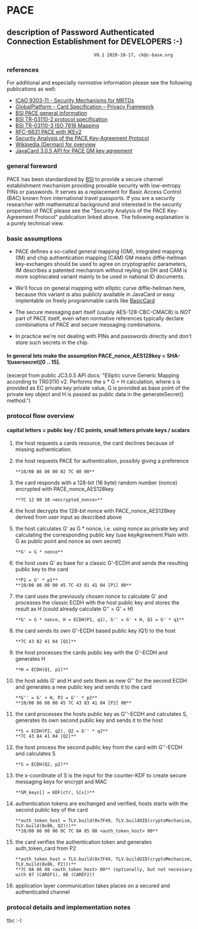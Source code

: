 # PACE
## description of Password Authenticated Connection Establishment for DEVELOPERS :-)
                                     V0.1 2020-10-17, ck@c-base.org

### references

For additional and especially _normative_ information please see the following publications as well:

* [ICAO 9303-11 - Security Mechanisms for MRTDs](https://www.icao.int/publications/Documents/9303_p11_cons_en.pdf)
* [GlobalPlatform - Card Specification – Privacy Framework](https://globalplatform.org/wp-content/uploads/2017/02/GPC_Privacy_Framework_v1.0_Pub_Rls.pdf)
* [BSI PACE general information](https://www.bsi.bund.de/EN/Topics/ElectrIDDocuments/SecurityMechanisms/securPACE/securitymechanismsPACE.html)
* [BSI TR-03110-2 protocol specification](https://www.bsi.bund.de/SharedDocs/Downloads/EN/BSI/Publications/TechGuidelines/TR03110/BSI_TR-03110_Part-2-V2_2.pdf?__blob=publicationFile&v=3)
* [BSI TR-03110-3 ISO 7816 Mapping](https://www.bsi.bund.de/SharedDocs/Downloads/EN/BSI/Publications/TechGuidelines/TR03110/BSI_TR-03110_Part-3-V2_2.pdf?__blob=publicationFile&v=2)
* [RFC-6631 PACE with IKEv2](https://tools.ietf.org/html/rfc6631)
* [Security Analysis of the PACE Key-Agreement Protocol](https://eprint.iacr.org/2009/624)
* [Wikipedia (German) for overview](https://de.wikipedia.org/wiki/Password_Authenticated_Connection_Establishment)
* [JavaCard 3.0.5 API for PACE GM key agreement](https://docs.oracle.com/javacard/3.0.5/api/javacard/security/KeyAgreement.html#ALG_EC_PACE_GM)

### general foreword

PACE has been standardized by [BSI](https://www.bsi.bund.de) to provide a secure channel establishment mechanism providing provable security with low-entropy PINs or passwords. It serves as a replacement for Basic Access Control (BAC) known from international travel passports. If you are a security researcher with mathematical background and interested in the security properties of PACE please see the "Security Analysis of the PACE Key-Agreement Protocol" publication linked above. The following explanation is a purely technical view.

### basic assumptions

* PACE defines a so-called general mapping (GM), integrated mapping (IM) and chip authentication mapping (CAM)
  GM means diffie-hellman key-exchanges should be used to agree on cryptographic parameters, IM describes a patented mechanism without reyling on DH and CAM is more sophiscated     variant mainly to be used in national ID documents.
  
* We'll focus on general mapping with elliptic curve diffie-hellman here, because this variant is also publicly available in JavaCard or easy implentable on freely programmable cards like [BasicCard](http://www.basiccard.com/)

* The secure messaging part itself (usualy AES-128-CBC-CMAC8) is _NOT_ part of PACE itself, even when normative references typically declare combinations of PACE and secure messaging combinations.

* In practice we're not dealing with PINs and passwords directly and don't store such secrets in the chip.
#### In general lets make the assumption PACE_nonce_AES128key = SHA-1(usersecret)[0 .. 15].

  (excerpt from public JC3.0.5 API docs: "Elliptic curve Generic Mapping according to TR03110 v2. Performs the s * G + H calculation, where s is provided as EC private key
  private value, G is provided as base point of the private key object and H is passed as public data in the generateSecret() method.")

### protocol flow overview
#### capital letters = public key / EC points, small letters private keys / scalars

01) the host requests a cards resource, the card declines because of missing authentication.

02) the host requests PACE for authentication, possibly giving a preference

        **10/00 86 00 00 02 7C 00 00**
        
03) the card responds with a 128-bit (16 byte) random number (nonce) encrypted with PACE_nonce_AES128key

        **7C 12 80 10 <encrypted_nonce>**
        
04) the host decrypts the 128-bit nonce with PACE_nonce_AES128key derived from user input as described above

05) the host calculates G' as G * nonce, i.e. using nonce as private key and calculating the corresponding public key (use keyAgreement Plain with G as public point and nonce as own secret)

        **G' = G * nonce**
        
06) the host uses G' as base for a classic G'-ECDH and sends the resulting public key to the card

        **P1 = G' * p1**
        **10/00 86 00 00 45 7C 43 81 41 04 [P1] 00**
  
07) the card uses the previously chosen nonce to calculate G' and processes the classic ECDH with the host public key and stores the result as H (could already calculate G'' = G' + H)

        **G' = G * nonce, H = ECDH(P1, q1), G'' = G' + H, Q1 = G' * q1**
  
08) the card sends its own G'-ECDH based public key (Q1) to the host

        **7C 43 82 41 04 [Q1]**
  
09) the host processes the cards public key with the G'-ECDH and generates H

        **H = ECDH(Q1, p1)**
  
10) the host adds G' and H and sets them as new G'' for the second ECDH and generates a new public key and sends it to the card

        **G'' = G' + H, P2 = G'' * p2**
        **10/00 86 00 00 45 7C 43 83 41 04 [P2] 00**
  
11) the card processes the hosts public key as G''-ECDH and calculates S, generates its own second public key and sends it to the host

        **S = ECDH(P2, q2), Q2 = G'' * q2**
        **7C 43 84 41 04 [Q2]**

12) the host process the second public key from the card with G''-ECDH and calculates S

        **S = ECDH(Q2, p2)**
        
13) the x-coordinate of S is the input for the counter-KDF to create secure messaging keys for encrypt and MAC

        **SM_keys[] = KDF(ctr, S[x])**
        
14) authentication tokens are exchanged and verified, hosts starts with the second public key of the card

        **auth_token_host = TLV.build(0x7F49, TLV.buildOID(cryptoMechanism, TLV.build(0x86, Q2)))**
        **10/00 86 00 00 0C 7C 0A 85 08 <auth_token_host> 00**

16) the card verifies the authentication token and generates auth_token_card from P2

        **auth_token_host = TLV.build(0x7F49, TLV.buildOID(cryptoMechanism, TLV.build(0x86, P2)))**
        **7C 0A 86 08 <auth_token_host> 00** (optionally, but not necessary with 87 (CAREF1), 88 (CAREF2))

16) application layer communication takes places on a secured and authenticated channel
        

### protocol details and implementation notes

tbc :-)




